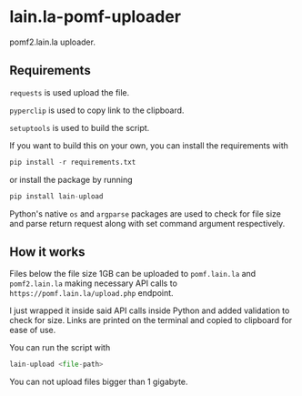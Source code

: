 # lain.la-pomf-uploader

pomf2.lain.la uploader.

## Requirements

`requests` is used upload the file.

`pyperclip` is used to copy link to the clipboard.

`setuptools` is used to build the script.

If you want to build this on your own, you can install the requirements with

```Python
pip install -r requirements.txt
```

or install the package by running

```Python
pip install lain-upload
```

Python's native `os` and `argparse` packages are used to check for file size and parse return request along with set command argument respectively.

## How it works

Files below the file size 1GB can be uploaded to `pomf.lain.la` and `pomf2.lain.la` making necessary API calls to `https://pomf.lain.la/upload.php` endpoint.

I just wrapped it inside said API calls inside Python and added validation to check for size. Links are printed on the terminal and copied to clipboard for ease of use.

You can run the script with

```Python
lain-upload <file-path>
```

You can not upload files bigger than 1 gigabyte.

